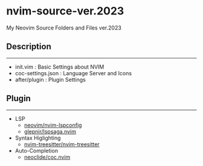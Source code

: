 # nvim-source-ver.2023

My Neovim Source Folders and Files
ver.2023

## Description
* * *

 * init.vim : Basic Settings about NVIM
 * coc-settings.json : Language Server and Icons
 * after/plugin : Plugin Settings

## Plugin
* * *
 * LSP
   * [neovim/nvim-lspconfig](https://github.com/neovim/nvim-lspconfig)
   * [glepnir/lspsaga.nvim](https://github.com/nvimdev/lspsaga.nvim)
 * Syntax Higlighting
   * [nvim-treesitter/nvim-treesitter](https://github.com/nvim-treesitter/nvim-treesitter)
 * Auto-Completion
   * [neoclide/coc.nvim](https://github.com/neoclide/coc.nvim)
